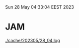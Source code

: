 Sun 28 May 04:33:04 EEST 2023
# JAM
<a href='./cache/202305/28_04.log'>./cache/202305/28_04.log</a>
